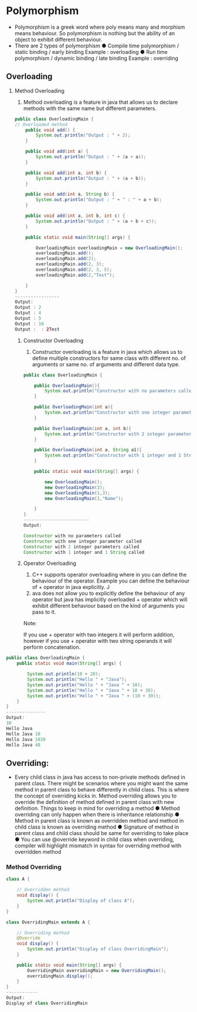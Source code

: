 # Polymorphism

- Polymorphism is a greek word where poly means many and morphism
means behaviour. So polymorphism is nothing but the ability of an object to
exhibit different behaviour.
- There are 2 types of polymorphism
● Compile time polymorphism / static binding / early binding
Example : overloading
● Run time polymorphism / dynamic binding / late binding
Example : overriding

## Overloading

1. Method Overloading 
    1. Method overloading is a feature in java that allows us to declare methods
    with the same name but different parameters.
    
    ```java
    public class OverloadingMain {
    // Overloaded method
        public void add() {
            System.out.println("Output : " + 2);
        }
    
        public void add(int a) {
            System.out.println("Output : " + (a + a));
        }
    
        public void add(int a, int b) {
            System.out.println("Output : " + (a + b));
        }
    
        public void add(int a, String b) {
            System.out.println("Output : " + " : " + a + b);
        }
    
        public void add(int a, int b, int c) {
            System.out.println("Output : " + (a + b + c));
        }
    
        public static void main(String[] args) {
    
            OverloadingMain overloadingMain = new OverloadingMain();
            overloadingMain.add();
            overloadingMain.add(2);
            overloadingMain.add(2, 3);
            overloadingMain.add(2, 3, 5);
            overloadingMain.add(2,"Test");
    
        }
    }
    -----------------
    Output:
    Output : 2
    Output : 4
    Output : 5
    Output : 10
    Output :  : 2Test
    ```
    
    1. Constructor Overloading 
        1.  Constructor overloading is a feature in java which allows us to define
        multiple constructors for same class with different no. of arguments or
        same no. of arguments and different data type.
        
        ```java
        public class OverloadingMain {
        
            public OverloadingMain(){
                System.out.println("Constructor with no parameters called");
            }
        
            public OverloadingMain(int a){
                System.out.println("Constructor with one integer parameter called");
            }
        
            public OverloadingMain(int a, int b){
                System.out.println("Constructor with 2 integer parameters called");
            }
        
            public OverloadingMain(int a, String a1){
                System.out.println("Constructor with 1 integer and 1 String called");
            }
        
            public static void main(String[] args) {
        
                new OverloadingMain();
                new OverloadingMain(3);
                new OverloadingMain(1,3);
                new OverloadingMain(1,"Name");
        
            }
        }
        -------------------------
        Output:
        
        Constructor with no parameters called
        Constructor with one integer parameter called
        Constructor with 2 integer parameters called
        Constructor with 1 integer and 1 String called
        ```
        
    2. Operator Overloading 
        1. C++ supports operator overloading where in you can define the behaviour
        of the operator. Example you can define the behaviour of + operator in java
        explicitly. J
        2. ava does not allow you to explicitly define the behaviour of any
        operator but java has implicitly overloaded + operator which will exhibit
        different behaviour based on the kind of arguments you pass to it.
        
        Note:
        
        If you use + operator with two integers it will perform addition, however if
        you use + operator with two string operands it will perform concatenation.
        

```java
public class OverloadingMain {
    public static void main(String[] args) {

        System.out.println(10 + 20);
        System.out.println("Hello " + "Java");
        System.out.println("Hello " + "Java " + 10);
        System.out.println("Hello " + "Java " + 10 + 30);
        System.out.println("Hello " + "Java " + (10 + 30));
    }
}
---------------
Output:
30
Hello Java
Hello Java 10
Hello Java 1030
Hello Java 40
```

## Overriding:

- Every child class in java has access to non-private methods defined in
parent class. There might be scenarios where you might want the same
method in parent class to behave differently in child class. This is where the
concept of overriding kicks in.
Method overriding allows you to override the definition of method defined in
parent class with new definition.
Things to keep in mind for overriding a method
● Method overriding can only happen when there is inheritance
relationship
● Method in parent class is known as overridden method and method in
child class is known as overriding method
● Signature of method in parent class and child class should be same
for overriding to take place
● You can use @override keyword in child class when overriding,
compiler will highlight mismatch in syntax for overriding method with
overridden method

### Method Overriding

```java
class A {

    // Overridden method
    void display() {
        System.out.println("Display of class A");
    }
}

class OverridingMain extends A {

    // Overriding method
    @Override
    void display() {
        System.out.println("Display of class OverridingMain");
    }

    public static void main(String[] args) {
        OverridingMain overridingMain = new OverridingMain();
        overridingMain.display();
    }
}
------------
Output:
Display of class OverridingMain
```